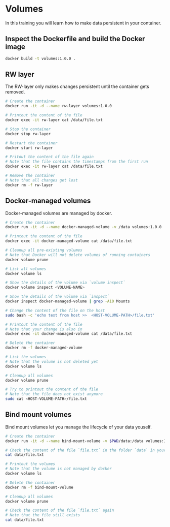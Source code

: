 # Volumes

In this training you will learn how to make data persistent in your container.

## Inspect the Dockerfile and build the Docker image

```bash
docker build -t volumes:1.0.0 .
```

## RW layer

The RW-layer only makes changes persistent until the container gets removed.

```bash
# Create the container
docker run -it -d --name rw-layer volumes:1.0.0

# Printout the content of the file
docker exec -it rw-layer cat /data/file.txt

# Stop the container
docker stop rw-layer

# Restart the container
docker start rw-layer

# Pritout the content of the file again
# Note that the file contains the timestamps from the first run
docker exec -it rw-layer cat /data/file.txt

# Remove the container
# Note that all changes get lost
docker rm -f rw-layer
```

## Docker-managed volumes

Docker-managed volumes are managed by docker.

```bash
# Create the container
docker run -it -d --name docker-managed-volume -v /data volumes:1.0.0

# Printout the content of the file
docker exec -it docker-managed-volume cat /data/file.txt

# Cleanup all pre-existing volumes
# Note that Docker will not delete volumes of running containers
docker volume prune

# List all volumes
docker volume ls

# Show the details of the volume via `volume inspect`
docker volume inspect <VOLUME-NAME>

# Show the details of the volume via `inspect`
docker inspect docker-managed-volume | grep -A10 Mounts

# Change the content of the file on the host
sudo bash -c 'echo text from host >>  <HOST-VOLUME-PATH>/file.txt'

# Printout the content of the file
# Note that your change is also in
docker exec -it docker-managed-volume cat /data/file.txt

# Delete the container
docker rm -f docker-managed-volume 

# List the volumes
# Note that the volume is not deleted yet
docker volume ls

# Cleanup all volumes
docker volume prune

# Try to printout the content of the file
# Note that the file does not exist anymore
sudo cat <HOST-VOLUME-PATH>/file.txt
```

## Bind mount volumes

Bind mount volumes let you manage the lifecycle of your data youself.

```bash
# Create the container
docker run -it -d --name bind-mount-volume -v $PWD/data:/data volumes:1.0.0

# Check the content of the file `file.txt` in the folder `data` in your current directory
cat data/file.txt

# Printout the volumes
# Note that the volume is not managed by docker
docker volume ls

# Delete the container
docker rm -f bind-mount-volume

# Cleanup all volumes
docker volume prune

# Check the content of the file `file.txt` again
# Note that the file still exists 
cat data/file.txt
```
